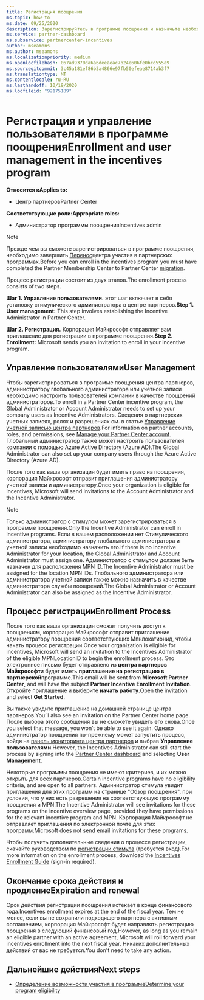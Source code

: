 ```yaml
---
title: Регистрация поощрения
ms.topic: how-to
ms.date: 09/25/2020
description: Зарегистрируйтесь в программе поощрения и назначьте необходимые роли для управления пользователями. В этой статье описывается процесс регистрации.
ms.service: partner-dashboard
ms.subservice: partnercenter-incentives
author: mseamons
ms.author: mseamons
ms.localizationpriority: medium
ms.openlocfilehash: 067ad9370da6a6deeaeac7b24e606fe0bcd555a9
ms.sourcegitcommit: 3c45a181ef86b3a4866e97fb50efeae8714ab3f7
ms.translationtype: MT
ms.contentlocale: ru-RU
ms.lasthandoff: 10/19/2020
ms.locfileid: "92175189"
---
```

# <a name="enrollment-and-user-management-in-the-incentives-program"></a><span data-ttu-id="eccd7-104">Регистрация и управление пользователями в программе поощрения</span><span class="sxs-lookup"><span data-stu-id="eccd7-104">Enrollment and user management in the incentives program</span></span>

<span data-ttu-id="eccd7-105">**Относится к**</span><span class="sxs-lookup"><span data-stu-id="eccd7-105">**Applies to:**</span></span>

- <span data-ttu-id="eccd7-106">Центр партнеров</span><span class="sxs-lookup"><span data-stu-id="eccd7-106">Partner Center</span></span>

<span data-ttu-id="eccd7-107">**Соответствующие роли:**</span><span class="sxs-lookup"><span data-stu-id="eccd7-107">**Appropriate roles:**</span></span>

- <span data-ttu-id="eccd7-108">Администратор программы поощрения</span><span class="sxs-lookup"><span data-stu-id="eccd7-108">Incentives admin</span></span>

>[!NOTE]
><span data-ttu-id="eccd7-109">Прежде чем вы сможете зарегистрироваться в программе поощрения, необходимо завершить [Перенос](prepare-pmc-pc-migration.md)центра участия в партнерских программах.</span><span class="sxs-lookup"><span data-stu-id="eccd7-109">Before you can enroll in the incentives program you must have completed the Partner Membership Center to Partner Center [migration](prepare-pmc-pc-migration.md).</span></span>

<span data-ttu-id="eccd7-110">Процесс регистрации состоит из двух этапов.</span><span class="sxs-lookup"><span data-stu-id="eccd7-110">The enrollment process consists of two steps.</span></span>

<span data-ttu-id="eccd7-111">**Шаг 1. Управление пользователями.** этот шаг включает в себя установку стимулического администратора в центре партнеров.</span><span class="sxs-lookup"><span data-stu-id="eccd7-111">**Step 1. User management:** This step involves establishing the Incentive Administrator in Partner Center.</span></span>

<span data-ttu-id="eccd7-112">**Шаг 2. Регистрация.** Корпорация Майкрософт отправляет вам приглашение для регистрации в программе поощрения.</span><span class="sxs-lookup"><span data-stu-id="eccd7-112">**Step 2. Enrollment:** Microsoft sends you an invitation to enroll in your incentive program.</span></span>

## <a name="user-management"></a><span data-ttu-id="eccd7-113">Управление пользователями</span><span class="sxs-lookup"><span data-stu-id="eccd7-113">User Management</span></span>

<span data-ttu-id="eccd7-114">Чтобы зарегистрироваться в программе поощрения центра партнеров, администратору глобального администратора или учетной записи необходимо настроить пользователей компании в качестве поощрений администраторов.</span><span class="sxs-lookup"><span data-stu-id="eccd7-114">To enroll in a Partner Center incentive program, the Global Administrator or Account Administrator needs to set up your company users as Incentive Administrators.</span></span> <span data-ttu-id="eccd7-115">Сведения о партнерских учетных записях, ролях и разрешениях см. в статье [Управление учетной записью центра партнеров](partner-center-account-setup.md).</span><span class="sxs-lookup"><span data-stu-id="eccd7-115">For information on partner accounts, roles, and permissions, see [Manage your Partner Center account](partner-center-account-setup.md).</span></span> <span data-ttu-id="eccd7-116">Глобальный администратор также может настроить пользователей компании с помощью Azure Active Directory (Azure AD).</span><span class="sxs-lookup"><span data-stu-id="eccd7-116">The Global Administrator can also set up your company users through the Azure Active Directory (Azure AD).</span></span>

<span data-ttu-id="eccd7-117">После того как ваша организация будет иметь право на поощрения, корпорация Майкрософт отправит приглашения администратору учетной записи и администратору.</span><span class="sxs-lookup"><span data-stu-id="eccd7-117">Once your organization is eligible for incentives, Microsoft will send invitations to the Account Administrator and the Incentive Administrator.</span></span>

>[!NOTE]
><span data-ttu-id="eccd7-118">Только администратор с стимулом может зарегистрироваться в программе поощрения.</span><span class="sxs-lookup"><span data-stu-id="eccd7-118">Only the Incentive Administrator can enroll in incentive programs.</span></span> <span data-ttu-id="eccd7-119">Если в вашем расположении нет Стимулического администратора, администратору глобального администратора и учетной записи необходимо назначить его.</span><span class="sxs-lookup"><span data-stu-id="eccd7-119">If there is no Incentive Administrator for your location, the Global Administrator and Account Administrator must assign one.</span></span> <span data-ttu-id="eccd7-120">Администратор с стимулом должен быть назначен для расположения MPN ID.</span><span class="sxs-lookup"><span data-stu-id="eccd7-120">The Incentive Administrator must be assigned for the location MPN IDs.</span></span> <span data-ttu-id="eccd7-121">Глобального администратора или администратора учетной записи также можно назначить в качестве администратора службы поощрений.</span><span class="sxs-lookup"><span data-stu-id="eccd7-121">The Global Administrator or Account Administrator can also be assigned as the Incentive Administrator.</span></span>

## <a name="enrollment-process"></a><span data-ttu-id="eccd7-122">Процесс регистрации</span><span class="sxs-lookup"><span data-stu-id="eccd7-122">Enrollment Process</span></span>

<span data-ttu-id="eccd7-123">После того как ваша организация сможет получить доступ к поощрениям, корпорация Майкрософт отправит приглашение администратору поощрения соответствующих Мпнлокатионид, чтобы начать процесс регистрации.</span><span class="sxs-lookup"><span data-stu-id="eccd7-123">Once your organization is eligible for incentives, Microsoft will send an invitation to the Incentives Administrator of the eligible MPNLocationID to begin the enrollment process.</span></span> <span data-ttu-id="eccd7-124">Это электронное письмо будет отправлено из **центра партнеров Майкрософт**и будет иметь **приглашение на регистрацию в партнерской**программе.</span><span class="sxs-lookup"><span data-stu-id="eccd7-124">This email will be sent from **Microsoft Partner Center**, and will have the subject **Partner Incentive Enrollment Invitation**.</span></span> <span data-ttu-id="eccd7-125">Откройте приглашение и выберите **начать работу**.</span><span class="sxs-lookup"><span data-stu-id="eccd7-125">Open the invitation and select **Get Started**.</span></span>

<span data-ttu-id="eccd7-126">Вы также увидите приглашение на домашней странице центра партнеров.</span><span class="sxs-lookup"><span data-stu-id="eccd7-126">You’ll also see an invitation on the Partner Center home page.</span></span> <span data-ttu-id="eccd7-127">После выбора этого сообщения вы не сможете увидеть его снова.</span><span class="sxs-lookup"><span data-stu-id="eccd7-127">Once you select that message, you won’t be able to see it again.</span></span> <span data-ttu-id="eccd7-128">Однако администратор поощрения по-прежнему может запустить процесс, войдя на [панель мониторинга центра партнеров](https://partner.microsoft.com/dashboard/) и выбрав **Управление пользователями**.</span><span class="sxs-lookup"><span data-stu-id="eccd7-128">However, the Incentives Administrator can still start the process by signing into the [Partner Center dashboard](https://partner.microsoft.com/dashboard/) and selecting **User Management**.</span></span>

<span data-ttu-id="eccd7-129">Некоторые программы поощрения не имеют критериев, и их можно открыть для всех партнеров.</span><span class="sxs-lookup"><span data-stu-id="eccd7-129">Certain incentive programs have no eligibility criteria, and are open to all partners.</span></span> <span data-ttu-id="eccd7-130">Администратор стимула увидит приглашения для этих программ на странице "Обзор поощрения", при условии, что у них есть разрешения на соответствующую программу поощрения и MPN.</span><span class="sxs-lookup"><span data-stu-id="eccd7-130">The Incentive Administrator will see invitations for these programs on the incentive overview page, provided they have permissions for the relevant incentive program and MPN.</span></span> <span data-ttu-id="eccd7-131">Корпорация Майкрософт не отправляет приглашения по электронной почте для этих программ.</span><span class="sxs-lookup"><span data-stu-id="eccd7-131">Microsoft does not send email invitations for these programs.</span></span>

<span data-ttu-id="eccd7-132">Чтобы получить дополнительные сведения о процессе регистрации, скачайте руководством по [регистрации стимула](https://partner.microsoft.com/resources/detail/partner-center-incentives-enrollment-pdf) (требуется вход).</span><span class="sxs-lookup"><span data-stu-id="eccd7-132">For more information on the enrollment process, download the [Incentives Enrollment Guide](https://partner.microsoft.com/resources/detail/partner-center-incentives-enrollment-pdf) (sign-in required).</span></span>

## <a name="expiration-and-renewal"></a><span data-ttu-id="eccd7-133">Окончание срока действия и продление</span><span class="sxs-lookup"><span data-stu-id="eccd7-133">Expiration and renewal</span></span>

<span data-ttu-id="eccd7-134">Срок действия регистрации поощрения истекает в конце финансового года.</span><span class="sxs-lookup"><span data-stu-id="eccd7-134">Incentives enrollment expires at the end of the fiscal year.</span></span> <span data-ttu-id="eccd7-135">Тем не менее, если вы не сохранили подходящего партнера с активным соглашением, корпорация Майкрософт будет направлять регистрацию поощрения в следующий финансовый год.</span><span class="sxs-lookup"><span data-stu-id="eccd7-135">However, as long as you remain an eligible partner with an active agreement, Microsoft will roll forward your incentives enrollment into the next fiscal year.</span></span> <span data-ttu-id="eccd7-136">Никаких дополнительных действий от вас не требуется.</span><span class="sxs-lookup"><span data-stu-id="eccd7-136">You don't need to take any action.</span></span>

## <a name="next-steps"></a><span data-ttu-id="eccd7-137">Дальнейшие действия</span><span class="sxs-lookup"><span data-stu-id="eccd7-137">Next steps</span></span>

- [<span data-ttu-id="eccd7-138">Определение возможности участия в программе</span><span class="sxs-lookup"><span data-stu-id="eccd7-138">Determine your program eligibility</span></span>](incentives-determined-your-program-eligibility.md)
